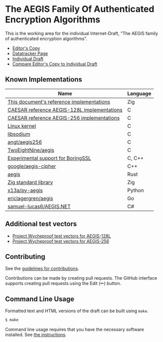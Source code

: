 # The AEGIS Family Of Authenticated Encryption Algorithms

This is the working area for the individual Internet-Draft, "The AEGIS family of authenticated encryption algorithms".

* [Editor's Copy](https://jedisct1.github.io/draft-aegis-aead/#go.draft-irtf-cfrg-aegis-aead.html)
* [Datatracker Page](https://datatracker.ietf.org/doc/draft-irtf-cfrg-aegis-aead)
* [Individual Draft](https://datatracker.ietf.org/doc/html/draft-irtf-cfrg-aegis-aead)
* [Compare Editor's Copy to Individual Draft](https://jedisct1.github.io/draft-aegis-aead/#go.draft-irtf-cfrg-aegis-aead.diff)


## Known Implementations

| Name                                                                                                                          | Language |
| ----------------------------------------------------------------------------------------------------------------------------- | -------- |
| [This document's reference implementations](https://github.com/jedisct1/draft-aegis-aead/tree/main/reference-implementations) | Zig      |
| [CAESAR reference AEGIS-128L implementations](https://github.com/jedisct1/supercop/tree/master/crypto_aead/aegis128l)         | C        |
| [CAESAR reference AEGIS-256 implementations](https://github.com/jedisct1/supercop/tree/master/crypto_aead/aegis256)           | C        |
| [Linux kernel](https://cregit.linuxsources.org/code/5.0/arch/x86/crypto/aegis128l-aesni-glue.c.html)                          | C        |
| [libsodium](https://libsodium.org)                                                                                            | C        |
| [angt/aegis256](https://github.com/angt/aegis256)                                                                             | C        |
| [TwoEightNine/aegis](https://github.com/TwoEightNine/aegis)                                                                   | C        |
| [Experimental support for BoringSSL](https://github.com/jedisct1/boringssl/tree/aegis)                                        | C, C++   |
| [google/aegis-cipher](https://github.com/google/aegis_cipher)                                                                 | C++      |
| [aegis](https://crates.io/crates/aegis)                                                                                       | Rust     |
| [Zig standard library](https://github.com/ziglang/zig/blob/master/lib/std/crypto/aegis.zig)                                   | Zig      |
| [x13a/py-aegis](https://github.com/x13a/py-aegis)                                                                             | Python   |
| [ericlagergren/aegis](https://github.com/ericlagergren/aegis)                                                                 | Go       |
| [samuel-lucas6/AEGIS.NET](https://github.com/samuel-lucas6/AEGIS.NET)                                                         | C#       |

## Additional test vectors

* [Project Wycheproof test vectors for AEGIS-128L](https://github.com/google/wycheproof/blob/master/testvectors/aegis128L_test.json)
* [Project Wycheproof test vectors for AEGIS-256](https://github.com/google/wycheproof/blob/master/testvectors/aegis256_test.json)

## Contributing

See the
[guidelines for contributions](https://github.com/jedisct1/draft-aegis-aead/blob/main/CONTRIBUTING.md).

Contributions can be made by creating pull requests.
The GitHub interface supports creating pull requests using the Edit (✏) button.


## Command Line Usage

Formatted text and HTML versions of the draft can be built using `make`.

```sh
$ make
```

Command line usage requires that you have the necessary software installed.  See
[the instructions](https://github.com/martinthomson/i-d-template/blob/main/doc/SETUP.md).

